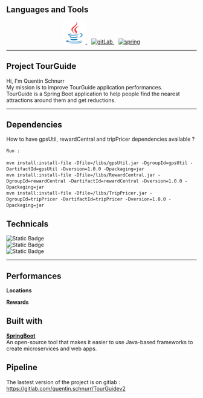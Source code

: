 <img src="https://user.oc-static.com/upload/2023/07/19/16897694013302_fr_DA-JAVA_P7-P8-P9_P8-01.png" alt="" />

## Languages and Tools
<p align="center">
<a href="https://www.java.com" target="_blank" rel="noreferrer"> 
<img src="https://raw.githubusercontent.com/devicons/devicon/master/icons/java/java-original.svg" alt="java" width="60" height="60"/>
</a>&ensp;   
<a href="https://gitlab.com/" target="_blank" rel="noreferrer"> 
<img src="[https://assets.stickpng.com/images/5847f997cef1014c0b5e48c1.png](https://zupimages.net/up/23/50/35vi.png)" alt="gitLab" width="50" height="50"/> 
</a>&ensp;  
<a href="https://spring.io/" target="_blank" rel="noreferrer"> 
<img src="https://www.vectorlogo.zone/logos/springio/springio-icon.svg" alt="spring" width="50" height="50"/>
</a> 
</p>

---
## Project TourGuide
Hi, I'm Quentin Schnurr  
My mission is to improve TourGuide application performances.  
TourGuide is a Spring Boot application to help people find the nearest attractions around them and get reductions.

---

## Dependencies

 How to have gpsUtil, rewardCentral and tripPricer dependencies available ?

    Run :

    mvn install:install-file -Dfile=/libs/gpsUtil.jar -DgroupId=gpsUtil -DartifactId=gpsUtil -Dversion=1.0.0 -Dpackaging=jar
    mvn install:install-file -Dfile=/libs/RewardCentral.jar -DgroupId=rewardCentral -DartifactId=rewardCentral -Dversion=1.0.0 -Dpackaging=jar
    mvn install:install-file -Dfile=/libs/TripPricer.jar -DgroupId=tripPricer -DartifactId=tripPricer -Dversion=1.0.0 -Dpackaging=jar


## Technicals
![Static Badge](https://img.shields.io/badge/Java-1?style=flat&label=v.17&color=%230074BD)   
![Static Badge](https://img.shields.io/badge/Spring_Boot-1?style=flat&label=v.3.1.0&color=%236AAC3C&cacheSeconds=https%3A%2F%2Fspring.io%2Fprojects%2Fspring-boot%2F)  
![Static Badge](https://img.shields.io/badge/Junit5-5?color=red)  

---

## Performances 

**Locations**
<a href="https://zupimages.net/viewer.php?id=23/50/5kkj.png"><img src="https://zupimages.net/up/23/50/5kkj.png" alt="" /></a>

**Rewards**
<a href="https://zupimages.net/viewer.php?id=23/50/t2kg.png"><img src="https://zupimages.net/up/23/50/t2kg.png" alt="" /></a>


## Built with

**[SpringBoot](https://spring.io/projects/spring-boot/)**  
An open-source tool that makes it easier to use Java-based frameworks to create microservices and web apps.

## Pipeline 

The lastest version of the project is on gitlab :  
https://gitlab.com/quentin.schnurr/TourGuidev2
